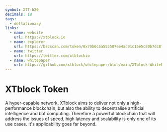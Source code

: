 ```yaml
---
symbol: XTT-b20
decimals: 18
tags:
  - deflationary
links:
  - name: website
    url: https://xtblock.io
  - name: explorer
    url: https://bscscan.com/token/0x70b6c6a555507ee4ac91c15e5c80b7dc8ff3b489
  - name: twitter
    url: https://twitter.com/xtblockio
  - name: whitepaper
    url: https://github.com/xtblock/whitepaper/blob/main/XTblock-WhitePaper.pdf
---
```


# XTblock Token

A hyper-capable network, XTblock aims to deliver not only a high-performance blockchain, but also the ability to decentralise artificial intelligence and bot computing. Therefore a powerful blockchain that will address the issues of speed, high latency and scalability is only one of its use cases. It's applicability goes far beyond.
